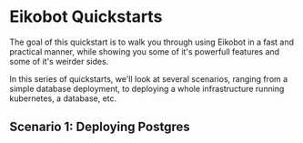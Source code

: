 # Eikobot Quickstarts

The goal of this quickstart is to walk you through using Eikobot in
a fast and practical manner, while showing you some of it's powerfull features
and some of it's weirder sides.  

In this series of quickstarts, we'll look at several scenarios,
ranging from a simple database deployment, to deploying a whole infrastructure
running kubernetes, a database, etc.  

## Scenario 1: Deploying Postgres


